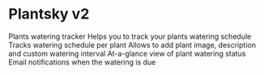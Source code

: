 # Plantsky v2

Plants watering tracker
Helps you to track your plants watering schedule
Tracks watering schedule per plant
Allows to add plant image, description and custom watering interval
At-a-glance view of plant watering status
Email notifications when the watering is due
